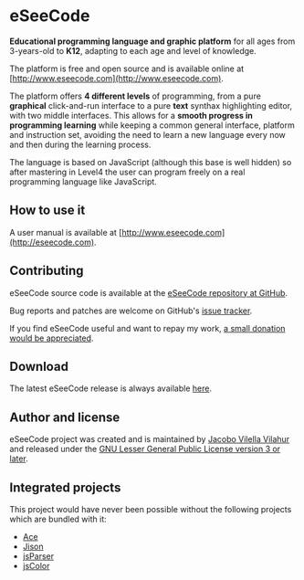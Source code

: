 eSeeCode
========

**Educational programming language and graphic platform** for all ages from 3-years-old to **K12**, adapting to each age and level of knowledge.

The platform is free and open source and is available online at [http://www.eseecode.com](http://www.eseecode.com).

The platform offers **4 different levels** of programming, from a pure **graphical** click-and-run interface to a pure **text** synthax highlighting editor, with two middle interfaces. This allows for a **smooth progress in programming learning** while keeping a common general interface, platform and instruction set, avoiding the need to learn a new language every now and then during the learning process.

The language is based on JavaScript (although this base is well hidden) so after mastering in Level4 the user can program freely on a real programming language like JavaScript.

How to use it
-------------

A user manual is available at [http://www.eseecode.com](http://eseecode.com).

Contributing
------------

eSeeCode source code is available at the [eSeeCode repository at GitHub](https://github.com/jacobo221/eseecode).

Bug reports and patches are welcome on GitHub's [issue tracker](https://github.com/jacobo221/eseecode/issues).

If you find eSeeCode useful and want to repay my work, [a small donation would be appreciated](https://pledgie.com/campaigns/25803).

Download
--------

The latest eSeeCode release is always available [here](https://github.com/jacobo221/eseecode/archive/master.zip).

Author and license
------------------

eSeeCode project was created and is maintained by [Jacobo Vilella Vilahur](mailto:jacobo221@gmail.com) and released under the [GNU Lesser General Public License version 3 or later](https://gnu.org/licenses/gpl.html).

Integrated projects
-------------------

This project would have never been possible without the following projects which are bundled with it:
* [Ace](http://ace.c9.io/)
* [Jison](http://zaach.github.io/jison/)
* [jsParser](http://cjihrig.com/blog/creating-a-javascript-parser/)
* [jsColor](http://jscolor.com/)

